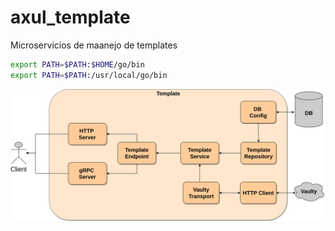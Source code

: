 # axul_template

Microservicios de maanejo de templates
```sh
export PATH=$PATH:$HOME/go/bin
export PATH=$PATH:/usr/local/go/bin
```

![Events](.bin/img/template.png)